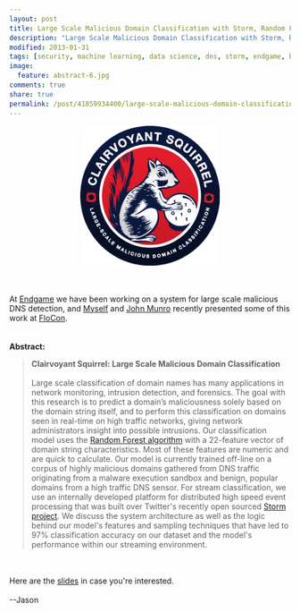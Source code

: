 ```yaml
---
layout: post
title: Large Scale Malicious Domain Classification with Storm, Random Forrests, and Markov Models
description: "Large Scale Malicious Domain Classification with Storm, Random Forrests, and Markov Models"
modified: 2013-01-31
tags: [security, machine learning, data science, dns, storm, endgame, bigdata, realtime, random forrest, classifier, markov model]
image:
  feature: abstract-6.jpg
comments: true
share: true
permalink: /post/41859934400/large-scale-malicious-domain-classification-with-storm
---
```


<center>
<img src="/images/clairvoyant-squirrel.png" height="250" width="250" />
</center>

<br /><br />
At <a href="http://endgame.com/">Endgame</a> we have been working on a system for large scale malicious DNS detection, and <a href="http://www.cert.org/flocon/speakers.html#trost">Myself</a> and <a href="http://www.cert.org/flocon/speakers.html#munro">John Munro</a> recently presented some of this work at <a href="http://www.cert.org/flocon/">FloCon</a>.  
<br /><br />
<b>Abstract:</b>
<blockquote>
<div><b>Clairvoyant Squirrel: Large Scale Malicious Domain Classification</b>
<br /><br />
Large scale classification of domain names has many applications in network monitoring, intrusion detection, and forensics.  The goal with this research is to predict a domain’s maliciousness solely based on the domain string itself, and to perform this classification on domains seen in real-time on high traffic networks, giving network administrators insight into possible intrusions.  Our classification model uses the <a href="http://en.wikipedia.org/wiki/Random_forest">Random Forest algorithm</a> with a 22-feature vector of domain string characteristics.  Most of these features are numeric and are quick to calculate.  Our model is currently trained off-line on a corpus of highly malicious domains gathered from DNS traffic originating from a malware execution sandbox and benign, popular domains from a high traffic DNS sensor.  For stream classification, we use an internally developed platform for distributed high speed event processing that was built over Twitter's recently open sourced <a href="http://storm-project.net/">Storm project</a>. We discuss the system architecture as well as the logic behind our model's features and sampling techniques that have led to 97% classification accuracy on our dataset and the model's performance within our streaming environment.
</div></blockquote>
<br /><br />
Here are the <a href="http://www.slideshare.net/jasontrost/flo-con-clairvoyant-squirrel-final">slides</a> in case you're interested.
<br /><br />
--Jason